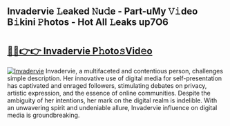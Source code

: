 ## Invadervie 𝙻eaked 𝙽u𝚍e - Part-uMy 𝚅𝚒deo B𝚒kini 𝙿hotos - Hot All 𝙻eaks up7O6

# <h2><a href="http://ld3ep4.urlbe.top/?page=Invadervie">🔗🔗👉👉 Invadervie P𝚑oto𝚜Vid𝚎o</a></h2>

[![Invadervie](https://i.imgur.com/eBuTRDB.gif)](http://ld3ep4.urlbe.top/?page=Invadervie)
Invadervie, a multifaceted and contentious person, challenges simple description. Her innovative use of digital media for self-presentation has captivated and enraged followers, stimulating debates on privacy, artistic expression, and the essence of online communities. Despite the ambiguity of her intentions, her mark on the digital realm is indelible. With an unwavering spirit and undeniable allure, Invadervie influence on digital media is groundbreaking.
